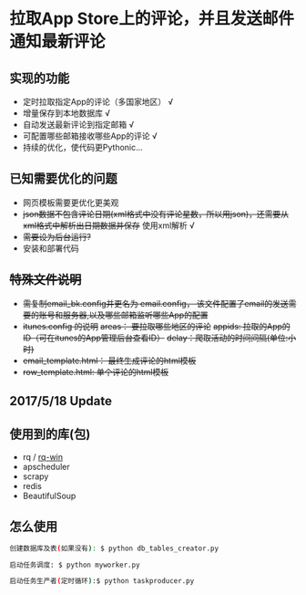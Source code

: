 
拉取App Store上的评论，并且发送邮件通知最新评论
======

实现的功能
-----------

- 定时拉取指定App的评论（多国家地区） √
- 增量保存到本地数据库 √
- 自动发送最新评论到指定邮箱 √
- 可配置哪些邮箱接收哪些App的评论 √
- 持续的优化，使代码更Pythonic...

已知需要优化的问题
-----------
- 网页模板需要更优化更美观
- ~~json数据不包含评论日期(xml格式中没有评论星数，所以用json)，还需要从xml格式中解析出日期数据并保存~~ 使用xml解析 √
- ~~需要设为后台运行?~~
- 安装和部署代码



~~特殊文件说明~~
-----------
- ~~需复制email_bk.config并更名为 email.config， 该文件配置了email的发送需要的账号和服务器,以及哪些邮箱监听哪些App的配置~~
- ~~itunes.config 的说明~~
  ~~areas： 要拉取哪些地区的评论~~
  ~~appids: 拉取的App的ID（可在itunes的App管理后台查看ID）~~
  ~~delay：爬取活动的时间间隔(单位:小时)~~
- ~~email_template.html： 最终生成评论的html模板~~
- ~~row_template.html: 单个评论的html模板~~

2017/5/18 Update
-----------
使用到的库(包)
-----------
- rq / [rq-win](https://github.com/michaelbrooks/rq-win)
- apscheduler
- scrapy
- redis
- BeautifulSoup

怎么使用
-----------
```bash
创建数据库及表(如果没有): $ python db_tables_creator.py
```
```bash
启动任务调度: $ python myworker.py
```
```bash
启动任务生产者(定时循环):$ python taskproducer.py
```
